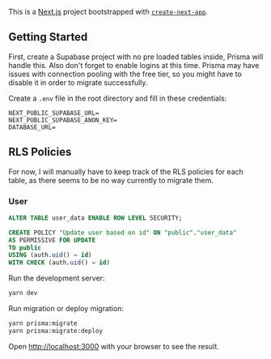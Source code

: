 This is a [Next.js](https://nextjs.org/) project bootstrapped with [`create-next-app`](https://github.com/vercel/next.js/tree/canary/packages/create-next-app).

## Getting Started

First, create a Supabase project with no pre loaded tables inside, Prisma will handle this. Also don't forget to enable logins at this time. Prisma may have issues with connection pooling with the free tier, so you might have to disable it in order to migrate successfully.

Create a `.env` file in the root directory and fill in these credentials:

```
NEXT_PUBLIC_SUPABASE_URL=
NEXT_PUBLIC_SUPABASE_ANON_KEY=
DATABASE_URL=
```

## RLS Policies

For now, I will manually have to keep track of the RLS policies for each table, as there seems to be no way currently to migrate them.

### User

```sql
ALTER TABLE user_data ENABLE ROW LEVEL SECURITY;

CREATE POLICY "Update user based on id" ON "public"."user_data"
AS PERMISSIVE FOR UPDATE
TO public
USING (auth.uid() = id)
WITH CHECK (auth.uid() = id)
```

Run the development server:

```bash
yarn dev
```

Run migration or deploy migration:

```bash
yarn prisma:migrate
yarn prisma:migrate:deploy
```

Open [http://localhost:3000](http://localhost:3000) with your browser to see the result.
